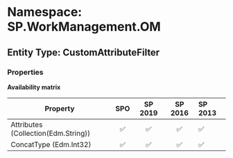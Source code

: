 # Namespace: SP.WorkManagement.OM

## Entity Type: CustomAttributeFilter

### Properties

**Availability matrix**

Property | SPO | SP 2019 | SP 2016 | SP 2013
----------|:---:|:-------:|:-------:|:-------
Attributes (Collection(Edm.String)) | ✅ | ✅ | ✅ | ✅
ConcatType (Edm.Int32) | ✅ | ✅ | ✅ | ✅